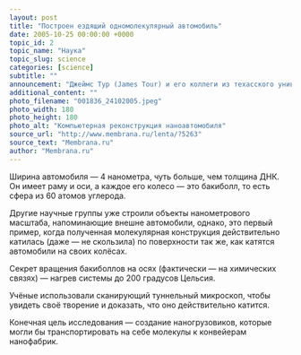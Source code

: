 ```yaml
---
layout: post
title: "Построен ездящий одномолекулярный автомобиль"
date: 2005-10-25 00:00:00 +0000
topic_id: 2
topic_name: "Наука"
topic_slug: science
categories: [science]
subtitle: ""
announcement: "Джеймс Тур (James Tour) и его коллеги из техасского университета Райса (Rice University) создали самый маленький в мире действующий автомобиль: он состоит всего-то приблизительно из трёх сотен атомов, собранных в одну сложную молекулу."
additional_content: ""
photo_filename: "001836_24102005.jpeg"
photo_width: 180
photo_height: 180
photo_alt: "Компьютерная реконструкция наноавтомобиля"
source_url: "http://www.membrana.ru/lenta/?5263"
source_text: "Membrana.ru"
author: "Membrana.ru"
---
```

Ширина автомобиля — 4 нанометра, чуть больше, чем толщина ДНК. Он имеет раму и оси, а каждое его колесо — это бакиболл, то есть сфера из 60 атомов углерода.

Другие научные группы уже строили объекты нанометрового масштаба, напоминающие внешне автомобили, однако, это первый пример, когда полученная молекулярная конструкция действительно катилась (даже — не скользила) по поверхности так же, как катятся автомобили на своих колёсах.

Секрет вращения бакиболлов на осях (фактически — на химических связях) — нагрев системы до 200 градусов Цельсия.

Учёные использовали сканирующий туннельный микроскоп, чтобы увидеть своё творение и доказать, что оно действительно катится.

Конечная цель исследования — создание наногрузовиков, которые могли бы транспортировать на себе молекулы к конвейерам нанофабрик.
